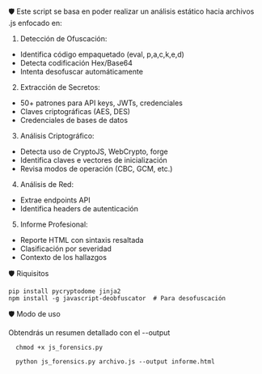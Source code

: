 🛡️ Este script se basa en poder realizar un análisis estático hacia archivos .js enfocado en:

1.	Detección de Ofuscación:
   
- Identifica código empaquetado (eval, p,a,c,k,e,d)
- Detecta codificación Hex/Base64
- Intenta desofuscar automáticamente

2.	Extracción de Secretos:
   
- 50+ patrones para API keys, JWTs, credenciales
- Claves criptográficas (AES, DES)
- Credenciales de bases de datos

3.	Análisis Criptográfico:
   
- Detecta uso de CryptoJS, WebCrypto, forge
- Identifica claves e vectores de inicialización
- Revisa modos de operación (CBC, GCM, etc.)

4.	Análisis de Red:
   
- Extrae endpoints API
- Identifica headers de autenticación

5.	Informe Profesional:
    
- Reporte HTML con sintaxis resaltada
- Clasificación por severidad
- Contexto de los hallazgos

🛡️ Riquisitos

    pip install pycryptodome jinja2
    npm install -g javascript-deobfuscator  # Para desofuscación


🛡️ Modo de uso

  Obtendrás un resumen detallado con el --output

      chmod +x js_forensics.py

      python js_forensics.py archivo.js --output informe.html
